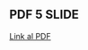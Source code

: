 PDF 5 SLIDE
---

[Link al PDF](https://docs.google.com/presentation/d/1mqx9m8wK1JczjtnlK3f_78q3ZlpcObTTd2Txw5GDKbQ/edit?usp=sharing) 
